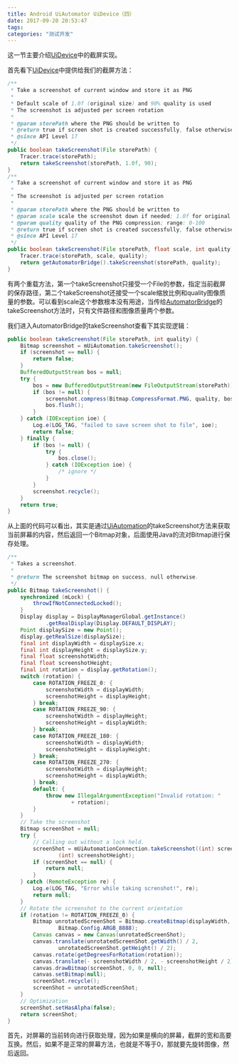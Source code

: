 ```yaml
---
title: Android UiAutomator UiDevice（四）
date: 2017-09-20 20:53:47
tags:
categories: "测试开发"
---
```


这一节主要介绍[UiDevice](https://android.googlesource.com/platform/frameworks/testing/+/master/uiautomator/library/core-src/com/android/uiautomator/core/UiDevice.java)中的截屏实现。

首先看下[UiDevice](https://android.googlesource.com/platform/frameworks/testing/+/master/uiautomator/library/core-src/com/android/uiautomator/core/UiDevice.java)中提供给我们的截屏方法：

```java
/**
 * Take a screenshot of current window and store it as PNG
 *
 * Default scale of 1.0f (original size) and 90% quality is used
 * The screenshot is adjusted per screen rotation
 *
 * @param storePath where the PNG should be written to
 * @return true if screen shot is created successfully, false otherwise
 * @since API Level 17
 */
public boolean takeScreenshot(File storePath) {
    Tracer.trace(storePath);
    return takeScreenshot(storePath, 1.0f, 90);
}
/**
 * Take a screenshot of current window and store it as PNG
 *
 * The screenshot is adjusted per screen rotation
 *
 * @param storePath where the PNG should be written to
 * @param scale scale the screenshot down if needed; 1.0f for original size
 * @param quality quality of the PNG compression; range: 0-100
 * @return true if screen shot is created successfully, false otherwise
 * @since API Level 17
 */
public boolean takeScreenshot(File storePath, float scale, int quality) {
    Tracer.trace(storePath, scale, quality);
    return getAutomatorBridge().takeScreenshot(storePath, quality);
}
```

<!--more-->

有两个重载方法，第一个takeScreenshot只接受一个File的参数，指定当前截屏的保存路径，第二个takeScreenshot还接受一个scale缩放比例和quality图像质量的参数。可以看到scale这个参数根本没有用途，当传给[AutomatorBridge](https://android.googlesource.com/platform/frameworks/testing/+/master/uiautomator/library/core-src/com/android/uiautomator/core/UiAutomatorBridge.java)的takeScreenshot方法时，只有文件路径和图像质量两个参数。

我们进入AutomatorBridge的takeScreenshot查看下其实现逻辑：

```java
public boolean takeScreenshot(File storePath, int quality) {
    Bitmap screenshot = mUiAutomation.takeScreenshot();
    if (screenshot == null) {
        return false;
    }
    BufferedOutputStream bos = null;
    try {
        bos = new BufferedOutputStream(new FileOutputStream(storePath));
        if (bos != null) {
            screenshot.compress(Bitmap.CompressFormat.PNG, quality, bos);
            bos.flush();
        }
    } catch (IOException ioe) {
        Log.e(LOG_TAG, "failed to save screen shot to file", ioe);
        return false;
    } finally {
        if (bos != null) {
            try {
                bos.close();
            } catch (IOException ioe) {
                /* ignore */
            }
        }
        screenshot.recycle();
    }
    return true;
}
```

从上面的代码可以看出，其实是通过[UiAutomation](https://android.googlesource.com/platform/frameworks/base/+/master/core/java/android/app/UiAutomation.java)的takeScreenshot方法来获取当前屏幕的内容，然后返回一个Bitmap对象，后面使用Java的流对Bitmap进行保存处理。

```Java
/**
 * Takes a screenshot.
 *
 * @return The screenshot bitmap on success, null otherwise.
 */
public Bitmap takeScreenshot() {
    synchronized (mLock) {
        throwIfNotConnectedLocked();
    }
    Display display = DisplayManagerGlobal.getInstance()
            .getRealDisplay(Display.DEFAULT_DISPLAY);
    Point displaySize = new Point();
    display.getRealSize(displaySize);
    final int displayWidth = displaySize.x;
    final int displayHeight = displaySize.y;
    final float screenshotWidth;
    final float screenshotHeight;
    final int rotation = display.getRotation();
    switch (rotation) {
        case ROTATION_FREEZE_0: {
            screenshotWidth = displayWidth;
            screenshotHeight = displayHeight;
        } break;
        case ROTATION_FREEZE_90: {
            screenshotWidth = displayHeight;
            screenshotHeight = displayWidth;
        } break;
        case ROTATION_FREEZE_180: {
            screenshotWidth = displayWidth;
            screenshotHeight = displayHeight;
        } break;
        case ROTATION_FREEZE_270: {
            screenshotWidth = displayHeight;
            screenshotHeight = displayWidth;
        } break;
        default: {
            throw new IllegalArgumentException("Invalid rotation: "
                    + rotation);
        }
    }
    // Take the screenshot
    Bitmap screenShot = null;
    try {
        // Calling out without a lock held.
        screenShot = mUiAutomationConnection.takeScreenshot((int) screenshotWidth,
                (int) screenshotHeight);
        if (screenShot == null) {
            return null;
        }
    } catch (RemoteException re) {
        Log.e(LOG_TAG, "Error while taking screnshot!", re);
        return null;
    }
    // Rotate the screenshot to the current orientation
    if (rotation != ROTATION_FREEZE_0) {
        Bitmap unrotatedScreenShot = Bitmap.createBitmap(displayWidth, displayHeight,
                Bitmap.Config.ARGB_8888);
        Canvas canvas = new Canvas(unrotatedScreenShot);
        canvas.translate(unrotatedScreenShot.getWidth() / 2,
                unrotatedScreenShot.getHeight() / 2);
        canvas.rotate(getDegreesForRotation(rotation));
        canvas.translate(- screenshotWidth / 2, - screenshotHeight / 2);
        canvas.drawBitmap(screenShot, 0, 0, null);
        canvas.setBitmap(null);
        screenShot.recycle();
        screenShot = unrotatedScreenShot;
    }
    // Optimization
    screenShot.setHasAlpha(false);
    return screenShot;
}
```

首先，对屏幕的当前转向进行获取处理，因为如果是横向的屏幕，截屏的宽和高要互换。然后，如果不是正常的屏幕方法，也就是不等于0，那就要先旋转图像，然后返回。
